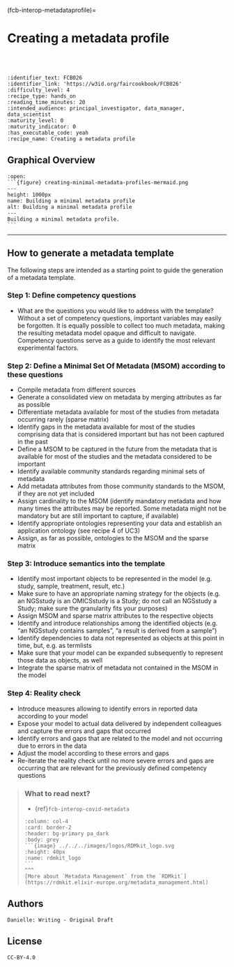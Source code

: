 (fcb-interop-metadataprofile)=
# Creating a metadata profile

<br/>
<br/>

````{panels_fairplus}
:identifier_text: FCB026
:identifier_link: 'https://w3id.org/faircookbook/FCB026'
:difficulty_level: 4
:recipe_type: hands_on
:reading_time_minutes: 20
:intended_audience: principal_investigator, data_manager, data_scientist 
:maturity_level: 0
:maturity_indicator: 0
:has_executable_code: yeah
:recipe_name: Creating a metadata profile
```` 


## Graphical Overview



````{dropdown} 
:open:
```{figure} creating-minimal-metadata-profiles-mermaid.png
---
height: 1000px
name: Building a minimal metadata profile
alt: Building a minimal metadata profile
---
Building a minimal metadata profile.
```
````

---


## How to generate a metadata template

The following steps are intended as a starting point to guide the generation of a metadata template. 

### Step 1: Define competency questions
- What are the questions you would like to address with the template?
Without a set of competency questions, important variables may easily be forgotten. It is equally possible to collect too much metadata, making the resulting metadata model opaque and difficult to navigate. Competency questions serve as a guide to identify the most relevant experimental factors.

### Step 2: Define a Minimal Set Of Metadata (MSOM) according to these questions
- Compile metadata from different sources
- Generate a consolidated view on metadata by merging attributes as far as possible
- Differentiate metadata available for most of the studies from metadata occurring rarely (sparse matrix)
- Identify gaps in the metadata available for most of the studies comprising data that is considered important but has not been captured in the past
- Define a MSOM to be captured in the future from the metadata that is available for most of the studies and the metadata considered to be important
- Identify available community standards regarding minimal sets of metadata
- Add metadata attributes from those community standards to the MSOM, if they are not yet included
- Assign cardinality to the MSOM (identify mandatory metadata and how many times the attributes may be reported. Some metadata might not be mandatory but are still important to capture, if available)
- Identify appropriate ontologies representing your data and establish an application ontology (see recipe 4 of UC3)
- Assign, as far as possible, ontologies to the MSOM and the sparse matrix 

### Step 3: Introduce semantics into the template
- Identify most important objects to be represented in the model (e.g. study, sample, treatment, result, etc.)
- Make sure to have an appropriate naming strategy for the objects (e.g. an NGSstudy is an OMICSstudy is a Study; do not call an NGSstudy a Study; make sure the granularity fits your purposes)
- Assign MSOM and sparse matrix attributes to the respective objects
- Identify and introduce relationships among the identified objects (e.g. “an NGSstudy contains samples”, “a result is derived from a sample”) 
- Identify dependencies to data not represented as objects at this point in time, but, e.g. as termlists
- Make sure that your model can be expanded subsequently to represent those data as objects, as well
- Integrate the sparse matrix of metadata not contained in the MSOM in the model

### Step 4:  Reality check
- Introduce measures allowing to identify errors in reported data according to your model
- Expose your model to actual data delivered by independent colleagues and capture the errors and gaps that occurred
- Identify errors and gaps that are related to the model and not occurring due to errors in the data
- Adjust the model according to these errors and gaps
- Re-iterate the reality check until no more severe errors and gaps are occurring that are relevant for the previously defined competency questions


> ###  What to read next?
>
> - {ref}`fcb-interop-covid-metadata`
> 
> ````{panels}
> :column: col-4
> :card: border-2
> :header: bg-primary pa_dark
> :body: grey
> ```{image} ../../../images/logos/RDMkit_logo.svg
> :height: 40px
> :name: rdmkit_logo
> ```
> ^^^
> [More about `Metadata Management` from the `RDMkit`](https://rdmkit.elixir-europe.org/metadata_management.html)
> ````


## Authors

````{authors_fairplus}
Danielle: Writing - Original Draft
````


## License

````{license_fairplus}
CC-BY-4.0
````



